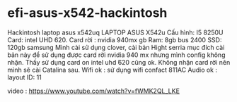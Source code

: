 # efi-asus-x542-hackintosh

Hackintosh laptop asus x542uq
LAPTOP ASUS X542u
Cấu hình: I5 8250U
Card: intel UHD  620. Card rời : nvidia   940mx gb
Ram: 8gb bus 2400
SSD: 120gb samsung
Mình cài sử dụng clover, cài bản Hight serria mục đích cài bản này để sử dụng được card rời nvidia 940 mx nhưng mình config không nhận. Thấy sử dụng card on intel uhd  ̉620 cũng ok. Không nhận card rời nên mình sẽ cài Catalina sau.
Wifi ok : sử dụng wifi confact 811AC
Audio ok : layout ID: 11

video : https://www.youtube.com/watch?v=fWMK2QL_LKE
